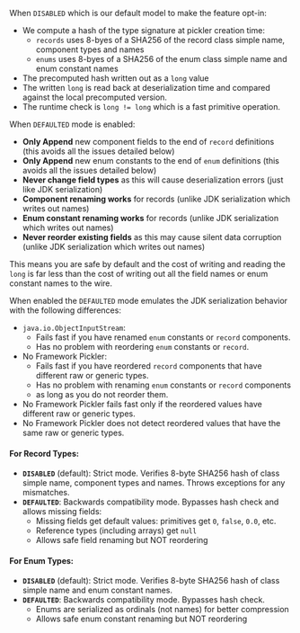 When `DISABLED` which is our default model to make the feature opt-in:
- We compute a hash of the type signature at pickler creation time:
    - `records` uses 8-byes of a SHA256 of the record class simple name, component types and names
    - `enums` uses 8-byes of a SHA256 of the enum class simple name and enum constant names
- The precomputed hash written out as a `long` value
- The written `long` is read back at deserialization time and compared against the local precomputed version.
- The runtime check is `long != long` which is a fast primitive operation.

When `DEFAULTED` mode is enabled:
- **Only Append** new component fields to the end of `record` definitions (this avoids all the issues detailed below)
- **Only Append** new enum constants to the end of `enum` definitions (this avoids all the issues detailed below)
- **Never change field types** as this will cause deserialization errors (just like JDK serialization)
- **Component renaming works** for records (unlike JDK serialization which writes out names)
- **Enum constant renaming works** for records (unlike JDK serialization which writes out names)
- **Never reorder existing fields** as this may cause silent data corruption (unlike JDK serialization which writes out names)

This means you are safe by default and the cost of writing and reading the `long` is far less than the cost of writing out all the field names or enum constant names to the wire.

When enabled the `DEFAULTED` mode emulates the JDK serialization behavior with the following differences:
- `java.io.ObjectInputStream`:
    - Fails fast if you have renamed `enum` constants or `record` components.
    - Has no problem with reordering `enum` constants or `record`.
- No Framework Pickler:
    - Fails fast if you have reordered `record` components that have different raw or generic types.
    - Has no problem with renaming `enum` constants or `record` components
    - as long as you do not reorder them.
- No Framework Pickler fails fast only if the reordered values have different raw or generic types.
- No Framework Pickler does not detect reordered values that have the same raw or generic types.


#### For Record Types:
- **`DISABLED`** (default): Strict mode. Verifies 8-byte SHA256 hash of class simple name, component types and names. Throws exceptions for any mismatches.
- **`DEFAULTED`**: Backwards compatibility mode. Bypasses hash check and allows missing fields:
    - Missing fields get default values: primitives get `0`, `false`, `0.0`, etc.
    - Reference types (including arrays) get `null`
    - Allows safe field renaming but NOT reordering

#### For Enum Types:
- **`DISABLED`** (default): Strict mode. Verifies 8-byte SHA256 hash of class simple name and enum constant names.
- **`DEFAULTED`**: Backwards compatibility mode. Bypasses hash check.
    - Enums are serialized as ordinals (not names) for better compression
    - Allows safe enum constant renaming but NOT reordering
